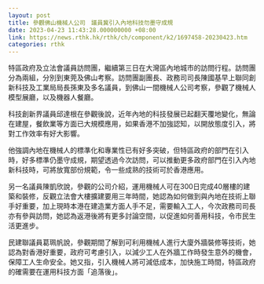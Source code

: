 ```yaml
---
layout: post
title: 參觀佛山機械人公司　議員冀引入內地科技勿墨守成規
date: 2023-04-23 11:43:28.000000000 +08:00
link: https://news.rthk.hk/rthk/ch/component/k2/1697458-20230423.htm
categories: rthk
---
```


特區政府及立法會議員訪問團，繼續第三日在大灣區內地城市的訪問行程。訪問團分為兩組，分別到東莞及佛山考察。訪問團副團長、政務司司長陳國基早上聯同創新科技及工業局局長孫東及多名議員，到佛山一間機械人公司考察，參觀了機械人模型展廳，以及機器人餐廳。

科技創新界議員邱達根在參觀後說，近年內地的科技發展已起翻天覆地變化，無論在建屋，餐飲業等方面已大規模應用，如果香港不加強認知，以開放態度引入，將對工作效率有好大影響。

他強調內地在機械人的標準化和專業性已有好多突破，但特區政府的部門在引入時，好多標準仍墨守成規，期望透過今次訪問，可以推動更多政府部門在引入內地新科技時，可將放寬部份規範，令一些成熟的技術可於香港應用。

另一名議員陳凱欣說，參觀的公司介紹，運用機械人可在300日完成40層樓的建築和裝修，反觀立法會大樓擴建要用三年時間，她認為如何做到與內地在技術上聯手好重要，加上現時本港在建造業方面人手不足，需要輸入工人，今次政務司司長亦有參與訪問，她認為返港後將有更多討論空間，以促進如何善用科技，令市民生活更進步。

民建聯議員葛珮帆說，參觀期間了解到可利用機械人進行大廈外牆裝修等技術，她認為對香港好重要，政府可考慮引入，以減少工人在外牆工作時發生意外的機會，保障工人生命安全。她又指，引入機械人將可減低成本，加快施工時間，特區政府的確需要在運用科技方面「追落後」。
